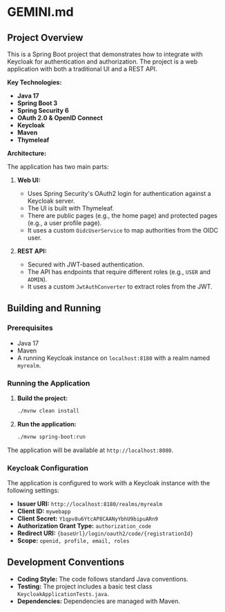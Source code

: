 # GEMINI.md

## Project Overview

This is a Spring Boot project that demonstrates how to integrate with Keycloak for authentication and authorization. The project is a web application with both a traditional UI and a REST API.

**Key Technologies:**

*   **Java 17**
*   **Spring Boot 3**
*   **Spring Security 6**
*   **OAuth 2.0 & OpenID Connect**
*   **Keycloak**
*   **Maven**
*   **Thymeleaf**

**Architecture:**

The application has two main parts:

1.  **Web UI:**
    *   Uses Spring Security's OAuth2 login for authentication against a Keycloak server.
    *   The UI is built with Thymeleaf.
    *   There are public pages (e.g., the home page) and protected pages (e.g., a user profile page).
    *   It uses a custom `OidcUserService` to map authorities from the OIDC user.

2.  **REST API:**
    *   Secured with JWT-based authentication.
    *   The API has endpoints that require different roles (e.g., `USER` and `ADMIN`).
    *   It uses a custom `JwtAuthConverter` to extract roles from the JWT.

## Building and Running

### Prerequisites

*   Java 17
*   Maven
*   A running Keycloak instance on `localhost:8180` with a realm named `myrealm`.

### Running the Application

1.  **Build the project:**

    ```bash
    ./mvnw clean install
    ```

2.  **Run the application:**

    ```bash
    ./mvnw spring-boot:run
    ```

The application will be available at `http://localhost:8080`.

### Keycloak Configuration

The application is configured to work with a Keycloak instance with the following settings:

*   **Issuer URI:** `http://localhost:8180/realms/myrealm`
*   **Client ID:** `mywebapp`
*   **Client Secret:** `Y1qpv8u6YtcAP8CAANyYbhU9bipuARn9`
*   **Authorization Grant Type:** `authorization_code`
*   **Redirect URI:** `{baseUrl}/login/oauth2/code/{registrationId}`
*   **Scope:** `openid, profile, email, roles`

## Development Conventions

*   **Coding Style:** The code follows standard Java conventions.
*   **Testing:** The project includes a basic test class `KeycloakApplicationTests.java`.
*   **Dependencies:** Dependencies are managed with Maven.
